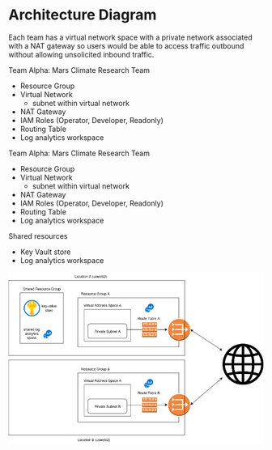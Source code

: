# Architecture Diagram

Each team has a virtual network space with a private network associated with a NAT gateway so users would be able to access traffic outbound without allowing unsolicited inbound traffic.

Team Alpha: Mars Climate Research Team
- Resource Group
- Virtual Network
    - subnet within virtual network
- NAT Gateway
- IAM Roles (Operator, Developer, Readonly)
- Routing Table
- Log analytics workspace

Team Alpha: Mars Climate Research Team
- Resource Group
- Virtual Network
    - subnet within virtual network
- NAT Gateway
- IAM Roles (Operator, Developer, Readonly)
- Routing Table
- Log analytics workspace

Shared resources
- Key Vault store
- Log analytics workspace

![Network diagram](images/networkdiagram.png)